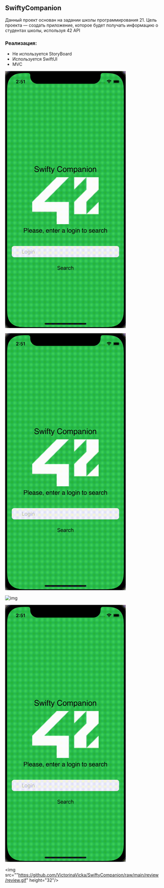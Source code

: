## SwiftyCompanion
Данный проект основан на задании школы программирования 21. Цель проекта — создать приложение, которое будет получать информацию о студентах школы, используя 42 API

###  Реализация: 

- Не используется StoryBoard 
- Используется SwiftUI
- MVC 

![hippo](https://github.com/VictorinaVicka/SwiftyCompanion/raw/master/review/review.gif) 

![hippo](https://github.com/VictorinaVicka/SwiftyCompanion/raw/master/review/review.gif)

![img](https://github.com/VictorinaVicka/SwiftyCompanion/tree/main/review/review.gif)

![img](https://github.com/VictorinaVicka/SwiftyCompanion/blob/main/review/review.gif)

<img src=""https://github.com/VictorinaVicka/SwiftyCompanion/raw/main/review/review.gif" height="32"/></h1>
